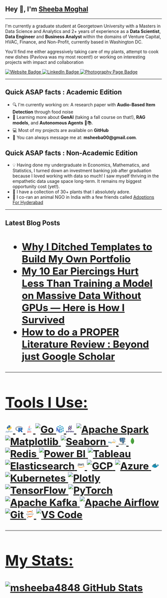 <h2>Hey 👋, I'm <a href="https://sheebamoghal.georgetown.domains/">Sheeba Moghal</a></h2>

----

<p>I'm currently a graduate student at Georgetown University with a Masters in Data Science and Analytics and 2+ years of experience as a <strong>Data Scientist</strong>, <strong>Data Engineer</strong> and <strong> Business Analyst </strong> within the domains of Venture Capital, HVAC, Finance, and Non-Profit, currently based in Washington DC. </p>

<p> You'll find me either aggressively taking care of my plants, attempt to cook new dishes (Pavlova was my most recent!) or working on interesting projects with impact and collaboration</p>

<p>
  <a href="https://sheebamoghal.georgetown.domains/">
    <img src="https://img.shields.io/badge/-Website-4E69C8?style=flat-square&amp;labelColor=4E69C8&amp;logo=Firefox&amp;link=https://sheebamoghal.georgetown.domains/" alt="Website Badge">
  </a> 
  <a href="https://www.linkedin.com/in/moghalsheeba/">
    <img src="https://img.shields.io/badge/-LinkedIn-0077B5?style=flat-square&amp;labelColor=0077B5&amp;logo=LinkedIn&amp;link=https://www.linkedin.com/in/moghalsheeba/" alt="LinkedIn Badge">
  </a> 
  <a href="https://sheebamoghal.georgetown.domains/portfolio_website/pastmonth.html">
    <img src="https://img.shields.io/badge/-Photography%20Page-ff69b4?style=flat-square&amp;labelColor=ff69b4&amp;logo=Camera&amp;link=https://sheebamoghal.georgetown.domains/portfolio_website/pastmonth.html" alt="Photography Page Badge">
  </a>
</p>

---

<h2> Quick ASAP facts : Academic Edition </h2>

<ul>
  <li>🔍 I'm currently working on: A research paper with <strong>Audio-Based Item Detection</strong> through food noise</li>
  <li>📖 Learning more about <strong>GenAI</strong> (taking a fall course on that!), <strong>RAG models</strong>, and <strong>Autonomous Agents</strong> 🤖📚.</li>
  <li>💻 Most of my projects are available on <strong>GitHub</strong></li>
  <li>📩 You can always message me at: <strong>msheeba00@gmail.com</strong>.</li>
</ul>


<h2> Quick ASAP facts : Non-Academic Edition </h2>

<ul>
  <li>💡 Having done my undergraduate in Economics, Mathematics, and Statistics, I turned down an investment banking job after graduation because I loved working with data so much! I saw myself thriving in the empathetic data usage space long-term. It remains my biggest opportunity cost (yet!).</li>
  <li>🌱 I have a collection of 30+ plants that I absolutely adore.</li>
  <li>🐾 I co-ran an animal NGO in India with a few friends called <a href="https://www.instagram.com/adoptionsforhyderabad/">Adoptions For Hyderabad</a></li>
</ul>

----

<h2> Latest Blog Posts <a href="https://medium.com/@moghalsheeba"> <h2>
<ul>
  <li> Why I Ditched Templates to Build My Own Portfolio <a href="https://moghalsheeba.medium.com/why-i-ditched-templates-to-build-my-own-portfolio-abc1d26d13f4">
  <li> My 10 Ear Piercings Hurt Less Than Training a Model on Massive Data Without GPUs — Here is How I Survived <a href="https://moghalsheeba.medium.com/my-10-ear-piercings-hurt-less-than-training-a-model-on-massive-data-without-gpus-heres-how-i-103f6cbb7f7d">
  <li> How to do a PROPER Literature Review : Beyond just Google Scholar <a href="https://moghalsheeba.medium.com/how-to-do-a-proper-literature-review-b2a9aca62173">
</ul>



---
<h2> Tools I Use:</h2>
<p align="left">
  <!-- Tools -->
  <img src="https://raw.githubusercontent.com/devicons/devicon/master/icons/python/python-original-wordmark.svg" alt="Python" width="25" height="25" />
  <img src="https://raw.githubusercontent.com/devicons/devicon/master/icons/r/r-original.svg" alt="R" width="25" height="25" />
  <img src="https://raw.githubusercontent.com/devicons/devicon/master/icons/java/java-original-wordmark.svg" alt="Java" width="25" height="25" />
  <img src="https://cdn.jsdelivr.net/gh/devicons/devicon/icons/go/go-original.svg" alt="Go" width="25" height="25" />
  <img src="https://raw.githubusercontent.com/devicons/devicon/master/icons/numpy/numpy-original.svg" alt="NumPy" width="25" height="25" />
  <img src="https://raw.githubusercontent.com/devicons/devicon/master/icons/pandas/pandas-original-wordmark.svg" alt="Pandas" width="25" height="25" />
  <img src="https://upload.wikimedia.org/wikipedia/commons/f/f3/Apache_Spark_logo.svg" alt="Apache Spark" width="25" height="25" />
  <img src="https://matplotlib.org/_static/images/logo2.svg" alt="Matplotlib" width="25" height="25" />
  <img src="https://seaborn.pydata.org/_images/logo-mark-lightbg.svg" alt="Seaborn" width="25" height="25" />
  <img src="https://raw.githubusercontent.com/devicons/devicon/master/icons/mysql/mysql-original-wordmark.svg" alt="MySQL" width="25" height="25" />
  <img src="https://raw.githubusercontent.com/devicons/devicon/master/icons/postgresql/postgresql-original-wordmark.svg" alt="PostgreSQL" width="25" height="25" />
  <img src="https://raw.githubusercontent.com/devicons/devicon/master/icons/mongodb/mongodb-original.svg" alt="MongoDB" width="25" height="25" />
  <img src="https://cdn.jsdelivr.net/gh/devicons/devicon/icons/redis/redis-original-wordmark.svg" alt="Redis" width="25" height="25" />
  <img src="https://upload.wikimedia.org/wikipedia/commons/c/cf/New_Power_BI_Logo.svg" alt="Power BI" width="25" height="25" />
  <img src="https://cdn.worldvectorlogo.com/logos/tableau-software.svg" alt="Tableau" width="25" height="25" />

  <img src="https://cdn.jsdelivr.net/gh/devicons/devicon/icons/elasticsearch/elasticsearch-original.svg" alt="Elasticsearch" width="25" height="25" />
  <img src="https://raw.githubusercontent.com/github/explore/80688e429a7d4ef2fca1e82350fe8e3517d3494d/topics/aws/aws.png" alt="AWS" width="25" height="25" />
  <img src="https://www.vectorlogo.zone/logos/google_cloud/google_cloud-icon.svg" alt="GCP" width="25" height="25" />
  <img src="https://cdn.jsdelivr.net/gh/devicons/devicon/icons/azure/azure-original.svg" alt="Azure" width="25" height="25" />
  <img src="https://raw.githubusercontent.com/devicons/devicon/master/icons/docker/docker-original.svg" alt="Docker" width="25" height="25" />
  <img src="https://www.vectorlogo.zone/logos/kubernetes/kubernetes-icon.svg" alt="Kubernetes" width="25" height="25" />
  <img src="https://images.plot.ly/logo/new-branding/plotly-logomark.png" alt="Plotly" width="25" height="25" />
  <img src="https://cdn.jsdelivr.net/gh/devicons/devicon/icons/tensorflow/tensorflow-original.svg" alt="TensorFlow" width="25" height="25" />
  <img src="https://cdn.jsdelivr.net/gh/devicons/devicon/icons/pytorch/pytorch-original.svg" alt="PyTorch" width="25" height="25" />
  <img src="https://www.vectorlogo.zone/logos/apache_kafka/apache_kafka-icon.svg" alt="Apache Kafka" width="25" height="25" />
  <img src="https://upload.wikimedia.org/wikipedia/commons/d/de/AirflowLogo.png" alt="Apache Airflow" width="25" height="25" />
  <img src="https://cdn.jsdelivr.net/gh/devicons/devicon/icons/git/git-original-wordmark.svg" alt="Git" width="25" height="25" />
  <img src="https://raw.githubusercontent.com/devicons/devicon/master/icons/jupyter/jupyter-original-wordmark.svg" alt="Jupyter" width="25" height="25" />
  <img src="https://cdn.jsdelivr.net/gh/devicons/devicon/icons/vscode/vscode-original-wordmark.svg" alt="VS Code" width="25" height="25" />
</p>

-----

<h2> My Stats: </h2>

<!--- this is for the stats section --->
<img src="https://github-readme-stats.vercel.app/api?username=msheeba4848&show_icons=true&count_private=true" alt="msheeba4848 GitHub Stats">

